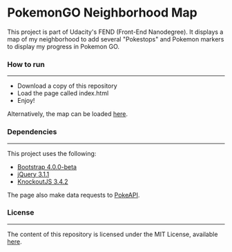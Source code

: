 # PokemonGO Neighborhood Map

This project is part of Udacity's FEND (Front-End Nanodegree). It displays a map of my neighborhood to add several "Pokestops" and Pokemon markers to display my progress in Pokemon GO.

### How to run
---
* Download a copy of this repository
* Load the page called index.html
* Enjoy!

Alternatively, the map can be loaded [here](https://eryhM.github.io/pokemon-neighborhoodmap/).

### Dependencies
---
This project uses the following:
* [Bootstrap 4.0.0-beta](https://getbootstrap.com/docs/4.0/getting-started/introduction/)
* [jQuery 3.1.1](https://jquery.com/download/)
* [KnockoutJS 3.4.2](https://knockoutjs.com/)

The page also make data requests to [PokeAPI](https://pokeapi.co).

### License
---
The content of this repository is licensed under the MIT License, available [here](https://github.com/eryhM/pokemon-neighborhoodmap/blob/master/LICENSE).